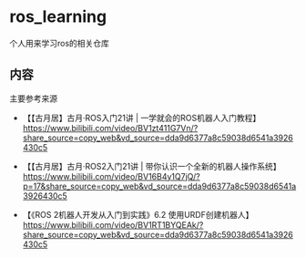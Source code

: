 # ros_learning

个人用来学习ros的相关仓库

## 内容

主要参考来源

* 【【古月居】古月·ROS入门21讲 | 一学就会的ROS机器人入门教程】 https://www.bilibili.com/video/BV1zt411G7Vn/?share_source=copy_web&vd_source=dda9d6377a8c59038d6541a3926430c5

* 【【古月居】古月·ROS2入门21讲 | 带你认识一个全新的机器人操作系统】 https://www.bilibili.com/video/BV16B4y1Q7jQ/?p=17&share_source=copy_web&vd_source=dda9d6377a8c59038d6541a3926430c5
  
* 【《ROS 2机器人开发从入门到实践》6.2 使用URDF创建机器人】 https://www.bilibili.com/video/BV1RT1BYQEAk/?share_source=copy_web&vd_source=dda9d6377a8c59038d6541a3926430c5
